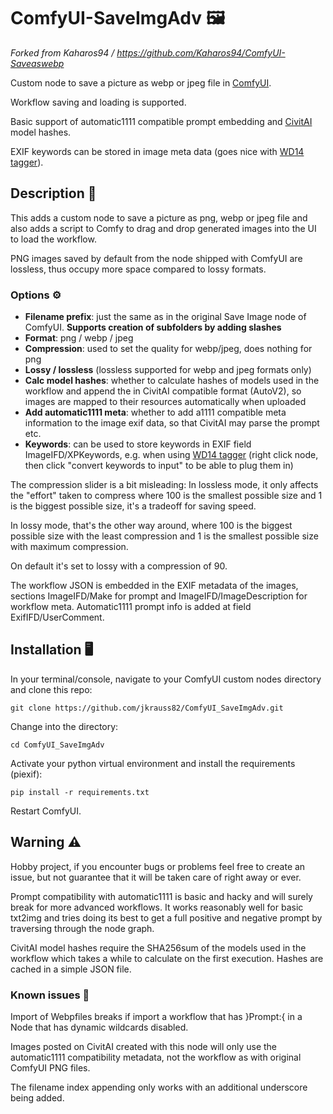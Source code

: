 # ComfyUI-SaveImgAdv 🖼️

*Forked from Kaharos94 / https://github.com/Kaharos94/ComfyUI-Saveaswebp*

Custom node to save a picture as webp or jpeg file in [ComfyUI](https://github.com/comfyanonymous/ComfyUI).

Workflow saving and loading is supported.

Basic support of automatic1111 compatible prompt embedding and [CivitAI](https://civitai.com) model hashes.

EXIF keywords can be stored in image meta data (goes nice with [WD14 tagger](https://github.com/pythongosssss/ComfyUI-WD14-Tagger)).

## Description 📔

This adds a custom node to save a picture as png, webp or jpeg file and also adds a script to Comfy to drag and drop generated images into the UI to load the workflow.

PNG images saved by default from the node shipped with ComfyUI are lossless, thus occupy more space compared to lossy formats.

### Options ⚙️
  - **Filename prefix**: just the same as in the original Save Image node of ComfyUI. **Supports creation of subfolders by adding slashes**
  - **Format**: png / webp / jpeg
  - **Compression**: used to set the quality for webp/jpeg, does nothing for png
  - **Lossy / lossless** (lossless supported for webp and jpeg formats only)
  - **Calc model hashes**: whether to calculate hashes of models used in the workflow and append the in CivitAI compatible format (AutoV2), so images are mapped to their resources automatically when uploaded
  - **Add automatic1111 meta**: whether to add a1111 compatible meta information to the image exif data, so that CivitAI may parse the prompt etc.
  - **Keywords**: can be used to store keywords in EXIF field ImageIFD/XPKeywords, e.g. when using [WD14 tagger](https://github.com/pythongosssss/ComfyUI-WD14-Tagger) (right click node, then click "convert keywords to input" to be able to plug them in) 

The compression slider is a bit misleading: In lossless mode, it only affects the "effort" taken to compress where 100 is the smallest possible size and 1 is the biggest possible size, it's a tradeoff for saving speed.

In lossy mode, that's the other way around, where 100 is the biggest possible size with the least compression and 1 is the smallest possible size with maximum compression.

On default it's set to lossy with a compression of 90.

The workflow JSON is embedded in the EXIF metadata of the images, sections ImageIFD/Make for prompt and ImageIFD/ImageDescription for workflow meta. Automatic1111 prompt info is added at field ExifIFD/UserComment.

## Installation 🖥️

In your terminal/console, navigate to your ComfyUI custom nodes directory and clone this repo:

  `git clone https://github.com/jkrauss82/ComfyUI_SaveImgAdv.git`

Change into the directory:

  `cd ComfyUI_SaveImgAdv`

Activate your python virtual environment and install the requirements (piexif):

  `pip install -r requirements.txt`

Restart ComfyUI.

## Warning ⚠️

Hobby project, if you encounter bugs or problems feel free to create an issue, but not guarantee that it will be taken care of right away or ever.

Prompt compatibility with automatic1111 is basic and hacky and will surely break for more advanced workflows. It works reasonably well for basic txt2img and tries doing its best to get a full positive and negative prompt by traversing through the node graph.

CivitAI model hashes require the SHA256sum of the models used in the workflow which takes a while to calculate on the first execution. Hashes are cached in a simple JSON file.

### Known issues 🚧

Import of Webpfiles breaks if import a workflow that has }Prompt:{ in a Node that has dynamic wildcards disabled.

Images posted on CivitAI created with this node will only use the automatic1111 compatibility metadata, not the workflow as with original ComfyUI PNG files.

The filename index appending only works with an additional underscore being added.

